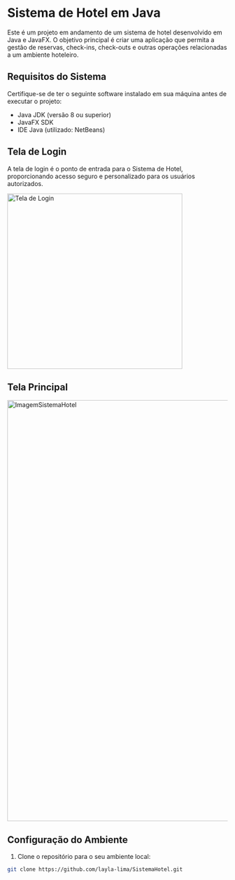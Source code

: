 # Sistema de Hotel em Java

Este é um projeto em andamento de um sistema de hotel desenvolvido em Java e JavaFX. O objetivo principal é criar uma aplicação que permita a gestão de reservas, check-ins, check-outs e outras operações relacionadas a um ambiente hoteleiro.

## Requisitos do Sistema

Certifique-se de ter o seguinte software instalado em sua máquina antes de executar o projeto:

- Java JDK (versão 8 ou superior)
- JavaFX SDK
- IDE Java (utilizado: NetBeans)

## Tela de Login

A tela de login é o ponto de entrada para o Sistema de Hotel, proporcionando acesso seguro e personalizado para os usuários autorizados.


<img src="https://github.com/layla-lima/SistemaHotel/assets/129623575/62d5dfd6-a3b6-467e-b4e8-a6f80bad25eb" alt="Tela de Login" width="400"/>

## Tela Principal


<img width="960" alt="ImagemSistemaHotel" src="https://github.com/LaysaSilva/SistemaHotel/assets/141364310/6f7c6f4d-7960-4f25-98b5-b6e04c65f3a0">


## Configuração do Ambiente

1. Clone o repositório para o seu ambiente local:

```bash
git clone https://github.com/layla-lima/SistemaHotel.git
